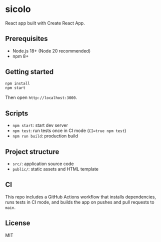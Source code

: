 # sicolo

React app built with Create React App.

## Prerequisites

- Node.js 18+ (Node 20 recommended)
- npm 8+

## Getting started

```bash
npm install
npm start
```

Then open `http://localhost:3000`.

## Scripts

- `npm start`: start dev server
- `npm test`: run tests once in CI mode (`CI=true npm test`)
- `npm run build`: production build

## Project structure

- `src/`: application source code
- `public/`: static assets and HTML template

## CI

This repo includes a GitHub Actions workflow that installs dependencies, runs tests in CI mode, and builds the app on pushes and pull requests to `main`.

## License

MIT
